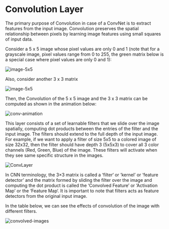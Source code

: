 # Convolution Layer

The primary purpose of Convolution in case of a ConvNet is to extract features from the input image. Convolution preserves the spatial relationship between pixels by learning image features using small squares of input data.

Consider a 5 x 5 image whose pixel values are only 0 and 1 (note that for a grayscale image, pixel values range from 0 to 255, the green matrix below is a special case where pixel values are only 0 and 1):

![image-5x5](https://ujwlkarn.files.wordpress.com/2016/07/screen-shot-2016-07-24-at-11-25-13-pm.png?w=254&h=230)

Also, consider another 3 x 3 matrix

![image-5x5](https://ujwlkarn.files.wordpress.com/2016/07/screen-shot-2016-07-24-at-11-25-24-pm.png?w=148&h=128)

Then, the Convolution of the 5 x 5 image and the 3 x 3 matrix can be computed as shown in the animation below:

![conv-animation](https://ujwlkarn.files.wordpress.com/2016/07/convolution_schematic.gif?w=268&h=196&zoom=2)


This layer consists of a set of learnable filters that we slide over the image spatially, computing dot products between the entries of the filter and the input image. The filters should extend to the full depth of the input image. For example, if we want to apply a filter of size 5x5 to a colored image of size 32x32, then the filter should have depth 3 (5x5x3) to cover all 3 color channels (Red, Green, Blue) of the image. These filters will activate when they see same specific structure in the images.

![ConvLayer](http://adilmoujahid.com/images/conv-layer.png)

In CNN terminology, the 3×3 matrix is called a ‘filter‘ or ‘kernel’ or ‘feature detector’ and the matrix formed by sliding the filter over the image and computing the dot product is called the ‘Convolved Feature’ or ‘Activation Map’ or the ‘Feature Map‘. It is important to note that filters acts as feature detectors from the original input image.

In the table below, we can see the effects of convolution of the image with different filters.

![convolved-images](https://ujwlkarn.files.wordpress.com/2016/08/screen-shot-2016-08-05-at-11-03-00-pm.png)